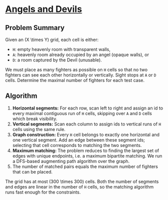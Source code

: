 # [Angels and Devils](https://www.spoj.com/problems/ANGELS/)

## Problem Summary
Given an \(X \times Y\) grid, each cell is either:
- `H`: empty heavenly room with transparent walls,
- `A`: heavenly room already occupied by an angel (opaque walls), or
- `D`: a room captured by the Devil (unusable).

We must place as many fighters as possible on `H` cells so that no two fighters can see each other horizontally or vertically.
Sight stops at `A` or `D` cells. Determine the maximal number of fighters for each test case.

## Algorithm
1. **Horizontal segments:** For each row, scan left to right and assign an id to every maximal contiguous run of `H` cells, skipping over `A` and `D` cells which break visibility.
2. **Vertical segments:** Scan each column to assign ids to vertical runs of `H` cells using the same rule.
3. **Graph construction:** Every `H` cell belongs to exactly one horizontal and one vertical segment. Add an edge between these segment ids; selecting that cell corresponds to matching the two segments.
4. **Maximum matching:** The problem reduces to finding the largest set of edges with unique endpoints, i.e. a maximum bipartite matching. We run a DFS-based augmenting path algorithm over the graph.
5. The number of matched pairs equals the maximum number of fighters that can be placed.

The grid has at most \(300 \times 300\) cells. Both the number of segments and edges are linear in the number of `H` cells, so the matching algorithm runs fast enough for the constraints.
